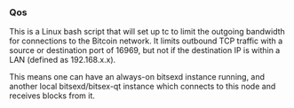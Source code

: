 ### Qos ###

This is a Linux bash script that will set up tc to limit the outgoing bandwidth for connections to the Bitcoin network. It limits outbound TCP traffic with a source or destination port of 16969, but not if the destination IP is within a LAN (defined as 192.168.x.x).

This means one can have an always-on bitsexd instance running, and another local bitsexd/bitsex-qt instance which connects to this node and receives blocks from it.
